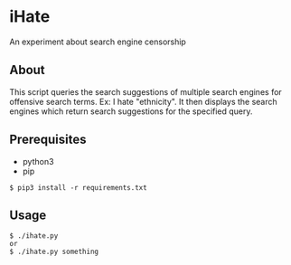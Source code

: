 # iHate
An experiment about search engine censorship

## About
This script queries the search suggestions of multiple search engines
for offensive search terms. Ex: I hate "ethnicity". It then displays
the search engines which return search suggestions for the specified
query.

## Prerequisites
* python3
* pip
```
$ pip3 install -r requirements.txt
```

## Usage
```
$ ./ihate.py
or
$ ./ihate.py something
```
